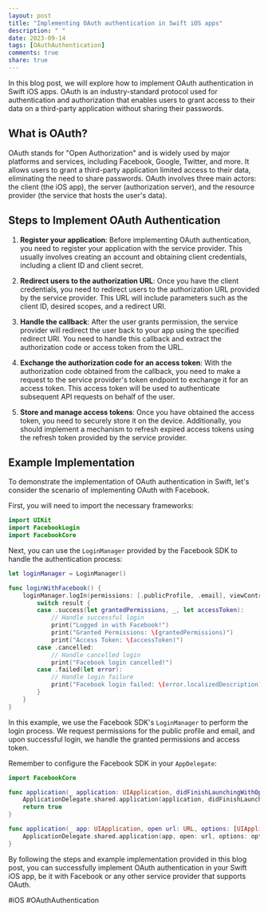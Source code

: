 ```yaml
---
layout: post
title: "Implementing OAuth authentication in Swift iOS apps"
description: " "
date: 2023-09-14
tags: [OAuthAuthentication]
comments: true
share: true
---
```


In this blog post, we will explore how to implement OAuth authentication in Swift iOS apps. OAuth is an industry-standard protocol used for authentication and authorization that enables users to grant access to their data on a third-party application without sharing their passwords.

## What is OAuth?

OAuth stands for "Open Authorization" and is widely used by major platforms and services, including Facebook, Google, Twitter, and more. It allows users to grant a third-party application limited access to their data, eliminating the need to share passwords. OAuth involves three main actors: the client (the iOS app), the server (authorization server), and the resource provider (the service that hosts the user's data).

## Steps to Implement OAuth Authentication

1. **Register your application**: Before implementing OAuth authentication, you need to register your application with the service provider. This usually involves creating an account and obtaining client credentials, including a client ID and client secret.

2. **Redirect users to the authorization URL**: Once you have the client credentials, you need to redirect users to the authorization URL provided by the service provider. This URL will include parameters such as the client ID, desired scopes, and a redirect URI.

3. **Handle the callback**: After the user grants permission, the service provider will redirect the user back to your app using the specified redirect URI. You need to handle this callback and extract the authorization code or access token from the URL.

4. **Exchange the authorization code for an access token**: With the authorization code obtained from the callback, you need to make a request to the service provider's token endpoint to exchange it for an access token. This access token will be used to authenticate subsequent API requests on behalf of the user.

5. **Store and manage access tokens**: Once you have obtained the access token, you need to securely store it on the device. Additionally, you should implement a mechanism to refresh expired access tokens using the refresh token provided by the service provider.

## Example Implementation

To demonstrate the implementation of OAuth authentication in Swift, let's consider the scenario of implementing OAuth with Facebook.

First, you will need to import the necessary frameworks:

```swift
import UIKit
import FacebookLogin
import FacebookCore
```

Next, you can use the `LoginManager` provided by the Facebook SDK to handle the authentication process:

```swift
let loginManager = LoginManager()

func loginWithFacebook() {
    loginManager.logIn(permissions: [.publicProfile, .email], viewController: self) { result in
        switch result {
        case .success(let grantedPermissions, _, let accessToken):
            // Handle successful login
            print("Logged in with Facebook!")
            print("Granted Permissions: \(grantedPermissions)")
            print("Access Token: \(accessToken)")
        case .cancelled:
            // Handle cancelled login
            print("Facebook login cancelled!")
        case .failed(let error):
            // Handle login failure
            print("Facebook login failed: \(error.localizedDescription)")
        }
    }
}
```

In this example, we use the Facebook SDK's `LoginManager` to perform the login process. We request permissions for the public profile and email, and upon successful login, we handle the granted permissions and access token.

Remember to configure the Facebook SDK in your `AppDelegate`:

```swift
import FacebookCore

func application(_ application: UIApplication, didFinishLaunchingWithOptions launchOptions: [UIApplication.LaunchOptionsKey: Any]?) -> Bool {
    ApplicationDelegate.shared.application(application, didFinishLaunchingWithOptions: launchOptions)
    return true
}

func application(_ app: UIApplication, open url: URL, options: [UIApplication.OpenURLOptionsKey : Any] = [:]) -> Bool {
    ApplicationDelegate.shared.application(app, open: url, options: options)
}
```

By following the steps and example implementation provided in this blog post, you can successfully implement OAuth authentication in your Swift iOS app, be it with Facebook or any other service provider that supports OAuth.

#iOS #OAuthAuthentication